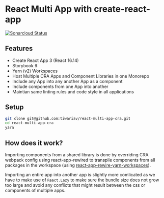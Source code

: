 # React Multi App with create-react-app

[![Sonarcloud Status](https://sonarcloud.io/api/project_badges/measure?project=com.lapots.breed.judge:judge-rule-engine&metric=alert_status)](https://sonarcloud.io/dashboard?id=com.lapots.breed.judge:judge-rule-engine)

## Features

- Create React App 3 (React 16.14)
- Storybook 6
- Yarn (v2) Workspaces
- Host Multiple CRA Apps and Component Libraries in one Monorepo
- Include any App into any another App as a component
- Include components from one App into another
- Maintian same linting rules and code style in all applications

## Setup

```bash
git clone git@github.com:tiwariav/react-multi-app-cra.git
cd react-multi-app-cra
yarn
```

## How does it work?

Importing components from a shared library is done by overriding CRA webpack config using react-app-rewired to transpile components from
all packages in the workspace (using [react-app-rewire-yarn-workspaces](https://github.com/viewstools/yarn-workspaces-cra-crna/tree/master/react-app-rewire-yarn-workspaces)).

Importing an entire app into another app is slightly more comlicated as we have to make use of `React.Lazy` to make sure the bundle size
does not grow too large and avoid any conflicts that might result between the css or components of multiple apps.
